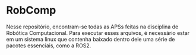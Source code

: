 # RobComp


Nesse repositório, encontram-se todas as APSs feitas na disciplina de Robótica Computacional. Para executar esses arquivos, é necessário estar em um sistema linux que contenha baixado dentro dele uma série de pacotes essenciais, como a ROS2.
